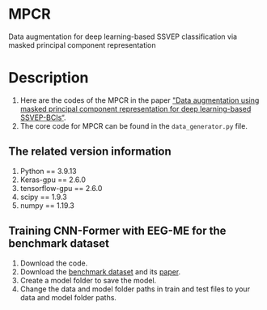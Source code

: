 # MPCR
Data augmentation for deep learning-based SSVEP classification via masked principal component representation
# Description
1. Here are the codes of the MPCR in the paper ["Data augmentation using masked principal component representation for deep learning-based SSVEP-BCIs“]().
2. The core code for MPCR can be found in the `data_generator.py` file.

## The related version information
1. Python == 3.9.13
2. Keras-gpu == 2.6.0
3. tensorflow-gpu == 2.6.0
4. scipy == 1.9.3
5. numpy == 1.19.3
## Training CNN-Former with EEG-ME for the benchmark dataset
1. Download the code.
2. Download the [benchmark dataset](http://bci.med.tsinghua.edu.cn/download.html) and its [paper](https://ieeexplore.ieee.org/abstract/document/7740878).
3. Create a model folder to save the model.
4. Change the data and model folder paths in train and test files to your data and model folder paths.
